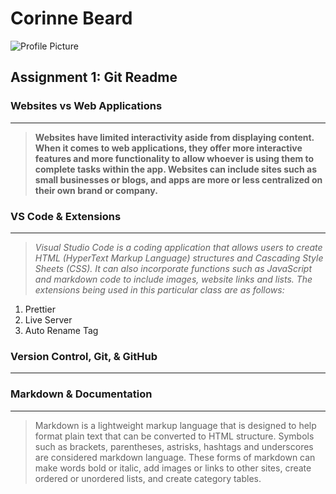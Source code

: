 # Corinne Beard

![Profile Picture](https://encrypted-tbn0.gstatic.com/images?q=tbn:ANd9GcTqiQqO7qiDXU5rFeUXna2weOAAs-HQVJQFHQ&s)

## Assignment 1: Git Readme

### Websites vs Web Applications

---

> **Websites have limited interactivity aside from displaying content. When it comes to web applications, they offer more interactive features and more functionality to allow whoever is using them to complete tasks within the app. Websites can include sites such as small businesses or blogs, and apps are more or less centralized on their own brand or company.**

### VS Code & Extensions

---

> _Visual Studio Code is a coding application that allows users to create HTML (HyperText Markup Language) structures and Cascading Style Sheets (CSS). It can also incorporate functions such as JavaScript and markdown code to include images, website links and lists. The extensions being used in this particular class are as follows:_

1. Prettier
2. Live Server
3. Auto Rename Tag

### Version Control, Git, & GitHub

---

### Markdown & Documentation

---

> Markdown is a lightweight markup language that is designed to help format plain text that can be converted to HTML structure. Symbols such as brackets, parentheses, astrisks, hashtags and underscores are considered markdown language. These forms of markdown can make words bold or italic, add images or links to other sites, create ordered or unordered lists, and create category tables.
